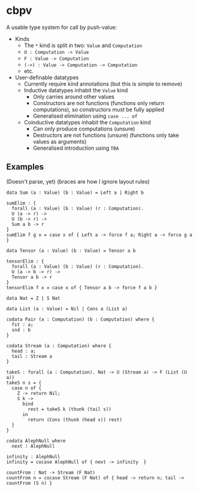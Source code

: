 # cbpv

A usable type system for call by push-value:

* Kinds
  * The `*` kind is split in two: `Value` and `Computation`
  * `U : Computation -> Value`
  * `F : Value -> Computation`
  * `(->) : Value -> Computation -> Computation`
  * etc.
* User-definable datatypes
  * Currently require kind annotations (but this is simple to remove)
  * Inductive datatypes inhabit the `Value` kind
    * Only carries around other values
    * Constructors are not functions (functions only return computations),
      so constructors must be fully applied
    * Generalised elimination using `case ... of`
  * Coinductive datatypes inhabit the `Computation` kind
    * Can only produce computations (unsure)
    * Destructors are not functions (unsure) (functions only take values as arguments)
    * Generalised introduction using `TBA`

## Examples

(Doesn't parse, yet) (braces are how I ignore layout rules)

```
data Sum (a : Value) (b : Value) = Left a | Right b

sumElim : {
  forall (a : Value) (b : Value) (r : Computation).
  U (a -> r) ->
  U (b -> r) ->
  Sum a b -> r
}
sumElim f g x = case x of { Left a -> force f a; Right a -> force g a }

data Tensor (a : Value) (b : Value) = Tensor a b

tensorElim : {
  forall (a : Value) (b : Value) (r : Computation).
  U (a -> b -> r) ->
  Tensor a b -> r
}
tensorElim f x = case x of { Tensor a b -> force f a b }

data Nat = Z | S Nat

data List (a : Value) = Nil | Cons a (List a)

codata Pair (a : Computation) (b : Computation) where {
  fst : a;
  snd : b
}

codata Stream (a : Computation) where {
  head : a;
  tail : Stream a
}

takeS : forall (a : Computation). Nat -> U (Stream a) -> F (List (U a))
takeS n s = {
  case n of { 
    Z -> return Nil; 
    S k -> 
      bind 
        rest = takeS k (thunk (tail s)) 
      in 
        return (Cons (thunk (head s)) rest)
  }
}

codata AlephNull where
  next : AlephNull
  
infinity : AlephNull
infinity = cocase AlephNull of { next -> infinity  }

countFrom : Nat -> Stream (F Nat)
countFrom n = cocase Stream (F Nat) of { head -> return n; tail -> countFrom (S n) }
```

